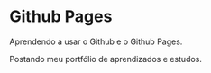 # Github Pages  

Aprendendo a usar o Github e o Github Pages.  

Postando meu portfólio de aprendizados e estudos.
